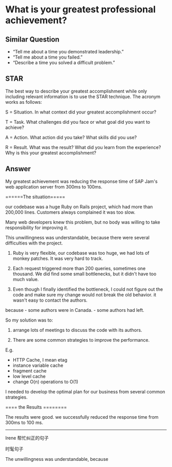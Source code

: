 # What is your greatest professional achievement?

## Similar Question

- “Tell me about a time you demonstrated leadership.”
- “Tell me about a time you failed.”
- “Describe a time you solved a difficult problem.”

## STAR

The best way to describe your greatest accomplishment while only including relevant information is to use the STAR technique. The acronym works as follows:

S = Situation. In what context did your greatest accomplishment occur?

T = Task. What challenges did you face or what goal did you want to achieve?

A = Action. What action did you take? What skills did you use?

R = Result. What was the result? What did you learn from the experience? Why is this your greatest accomplishment?


## Answer

My greatest achievement was reducing the response time of SAP Jam's web application server from 300ms to 100ms.

======The situation===== 

our codebase was a huge Ruby on Rails project, which had more than 200,000 lines. Customers always complained it was too slow.

Many web developers knew this problem, but no body was willing to take responsibility for improving it. 

This unwillingness was understandable, because there were several difficulties with the project.

1. Ruby is very flexible, our codebase was too huge, we had lots of monkey patches. It was very hard to track.

2. Each request triggered more than 200 queries, sometimes one thousand. We did find some small bottlenecks, but it didn't have too much value.

3. Even though I finally identified the bottleneck, I could not figure out the code and make sure my change would not break the old behavior. it wasn't easy to contact the authors. 

because
	- some authors were in Canada.
	- some authors had left.


So my solution was to:

1. arrange lots of meetings to discuss the code with its authors.


2. There are some common strategies to improve the performance.

E.g. 
- HTTP Cache, I mean etag
- instance variable cache
- fragment cache
- low level cache
- change O(n) operations to O(1)

I needed to develop the optimal plan for our business from several common strategies.


==== the Results ========

The results were good. we successfully reduced the response time from 300ms to 100 ms.
	
---

Irene 帮忙纠正的句子


时髦句子

The unwillingness was understandable, because